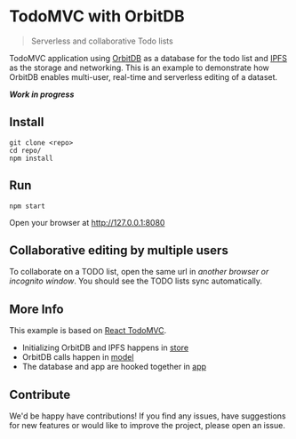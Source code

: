 # TodoMVC with OrbitDB

> Serverless and collaborative Todo lists

TodoMVC application using [OrbitDB](https://github.com/orbitdb/orbit-db) as a database for the todo list and [IPFS](https://github.com/ipfs/js-ipfs) as the storage and networking. This is an example to demonstrate how OrbitDB enables multi-user, real-time and serverless editing of a dataset.

***Work in progress***

## Install
```
git clone <repo>
cd repo/
npm install
```

## Run
```
npm start
```

Open your browser at http://127.0.0.1:8080

## Collaborative editing by multiple users

To collaborate on a TODO list, open the same url in *another browser or incognito window*. You should see the TODO lists sync automatically.

## More Info

This example is based on [React TodoMVC](https://github.com/tastejs/todomvc/tree/master/examples/react).

- Initializing OrbitDB and IPFS happens in [store](https://github.com/haadcode/example-orbitdb-todomvc/blob/master/src/store.js)
- OrbitDB calls happen in [model](https://github.com/haadcode/example-orbitdb-todomvc/blob/master/src/todoModel.js)
- The database and app are hooked together in [app](https://github.com/haadcode/example-orbitdb-todomvc/blob/master/src/app.jsx#L188)

## Contribute

We'd be happy have contributions! If you find any issues, have suggestions for new features or would like to improve the project, please open an issue.
